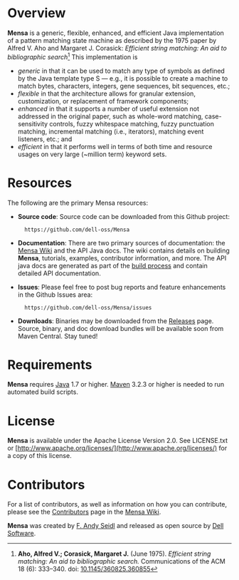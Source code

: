 # Overview


**Mensa** is a generic, flexible, enhanced, and efficient Java implementation of a pattern matching state machine as described by the 1975 paper by Alfred V. Aho and Margaret J. Corasick: *Efficient string matching: An aid to bibliographic search*[^1] This implementation is

* *generic* in that it can be used to match any type of symbols as defined by the Java template type S — e.g., it is possible to create a machine to match bytes, characters, integers, gene sequences, bit sequences, etc.;
* *flexible* in that the architecture allows for granular extension, customization, or replacement of framework components;
* *enhanced* in that it supports a number of useful extension not addressed in the original paper, such as whole-word matching, case-sensitivity controls, fuzzy whitespace matching, fuzzy punctuation matching, incremental matching (i.e., iterators), matching event listeners, etc.; and
* *efficient* in that it performs well in terms of both time and resource usages on very large (~million term) keyword sets.

# Resources

The following are the primary Mensa resources:

- **Source code**: Source code can be downloaded from this Github project:

		https://github.com/dell-oss/Mensa
       
- **Documentation**: There are two primary sources of documentation: the [Mensa Wiki](https://github.com/dell-oss/Mensa/wiki) and the API Java docs.  The wiki contains details on building **Mensa**, tutorials, examples, contributor information, and more. The API java docs are generated as part of the [build process](https://github.com/dell-oss/Mensa/wiki/Building-Mensa) and contain detailed API documentation.
    
- **Issues**: Please feel free to post bug reports and feature enhancements in the Github Issues area:
  
		https://github.com/dell-oss/Mensa/issues
    
- **Downloads**: Binaries may be downloaded from the [Releases](https://github.com/dell-oss/Mensa/releases) page. Source, binary, and doc download bundles will be available soon from Maven Central. Stay tuned!


# Requirements

**Mensa** requires [Java](https://www.java.com/) 1.7 or higher. [Maven](http://maven.apache.org/) 3.2.3 or higher is needed to run automated build scripts.

# License
**Mensa** is available under the Apache License Version 2.0. See LICENSE.txt or
[http://www.apache.org/licenses/](http://www.apache.org/licenses/) for a copy of this license.

# Contributors

For a list of contributors, as well as information on how you can contribute, please see the [Contributors](https://github.com/dell-oss/Mensa/wiki/Contributors) page in the [Mensa Wiki](https://github.com/dell-oss/Mensa/wiki).

**Mensa** was created by [F. Andy Seidl](http://www.linkedin.com/in/faseidl/) and released as open source by [Dell Software](http://software.dell.com/).

[^1]: **Aho, Alfred V.; Corasick, Margaret J.** (June 1975). *Efficient string matching: An aid to bibliographic search.* Communications of the ACM 18 (6): 333–340. doi: [10.1145/360825.360855](http://dx.doi.org/10.1145%2F360825.360855)
 
